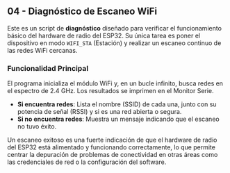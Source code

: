 ## 04 - Diagnóstico de Escaneo WiFi

Este es un script de **diagnóstico** diseñado para verificar el funcionamiento básico del hardware de radio del ESP32. Su única tarea es poner el dispositivo en modo `WIFI_STA` (Estación) y realizar un escaneo continuo de las redes WiFi cercanas.

### Funcionalidad Principal

El programa inicializa el módulo WiFi y, en un bucle infinito, busca redes en el espectro de 2.4 GHz. Los resultados se imprimen en el Monitor Serie.

- **Si encuentra redes**: Lista el nombre (SSID) de cada una, junto con su potencia de señal (RSSI) y si es una red abierta o segura.
- **Si no encuentra redes**: Muestra un mensaje indicando que el escaneo no tuvo éxito.

Un escaneo exitoso es una fuerte indicación de que el hardware de radio del ESP32 está alimentado y funcionando correctamente, lo que permite centrar la depuración de problemas de conectividad en otras áreas como las credenciales de red o la configuración del software.
